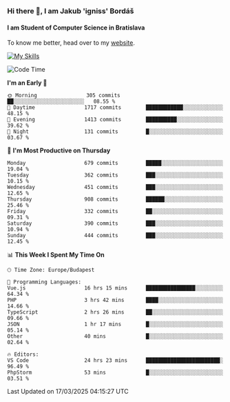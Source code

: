 ### Hi there 👋, I am Jakub 'igniss' Bordáš

#### I am Student of Computer Science in Bratislava
To know me better, head over to my [website](https://bordas.sk).

[![My Skills](https://skillicons.dev/icons?i=js,typescript,html,css,figma,svelte,vue,next,postgresql,nest,express,nodejs)](https://bordas.sk)


<!--START_SECTION:waka-->
![Code Time](http://img.shields.io/badge/Code%20Time-1%2C731%20hrs%2044%20mins-blue)

**I'm an Early 🐤** 

```text
🌞 Morning                305 commits         ██░░░░░░░░░░░░░░░░░░░░░░░   08.55 % 
🌆 Daytime                1717 commits        ████████████░░░░░░░░░░░░░   48.15 % 
🌃 Evening                1413 commits        ██████████░░░░░░░░░░░░░░░   39.62 % 
🌙 Night                  131 commits         █░░░░░░░░░░░░░░░░░░░░░░░░   03.67 % 
```
📅 **I'm Most Productive on Thursday** 

```text
Monday                   679 commits         █████░░░░░░░░░░░░░░░░░░░░   19.04 % 
Tuesday                  362 commits         ███░░░░░░░░░░░░░░░░░░░░░░   10.15 % 
Wednesday                451 commits         ███░░░░░░░░░░░░░░░░░░░░░░   12.65 % 
Thursday                 908 commits         ██████░░░░░░░░░░░░░░░░░░░   25.46 % 
Friday                   332 commits         ██░░░░░░░░░░░░░░░░░░░░░░░   09.31 % 
Saturday                 390 commits         ███░░░░░░░░░░░░░░░░░░░░░░   10.94 % 
Sunday                   444 commits         ███░░░░░░░░░░░░░░░░░░░░░░   12.45 % 
```


📊 **This Week I Spent My Time On** 

```text
🕑︎ Time Zone: Europe/Budapest

💬 Programming Languages: 
Vue.js                   16 hrs 15 mins      ████████████████░░░░░░░░░   64.34 % 
PHP                      3 hrs 42 mins       ████░░░░░░░░░░░░░░░░░░░░░   14.66 % 
TypeScript               2 hrs 26 mins       ██░░░░░░░░░░░░░░░░░░░░░░░   09.66 % 
JSON                     1 hr 17 mins        █░░░░░░░░░░░░░░░░░░░░░░░░   05.14 % 
Other                    40 mins             █░░░░░░░░░░░░░░░░░░░░░░░░   02.64 % 

🔥 Editors: 
VS Code                  24 hrs 23 mins      ████████████████████████░   96.49 % 
PhpStorm                 53 mins             █░░░░░░░░░░░░░░░░░░░░░░░░   03.51 % 
```


 Last Updated on 17/03/2025 04:15:27 UTC
<!--END_SECTION:waka-->
